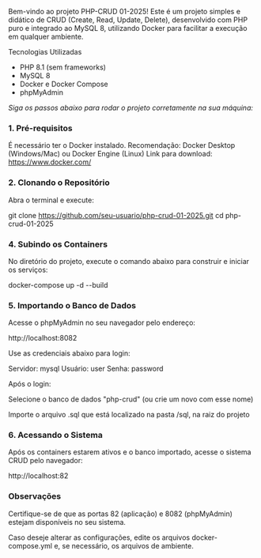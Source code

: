 Bem-vindo ao projeto PHP-CRUD 01-2025!
Este é um projeto simples e didático de CRUD (Create, Read, Update, Delete), desenvolvido com PHP puro e integrado ao MySQL 8, utilizando Docker para facilitar a execução em qualquer ambiente.

Tecnologias Utilizadas
- PHP 8.1 (sem frameworks)
- MySQL 8
- Docker e Docker Compose
- phpMyAdmin

*Siga os passos abaixo para rodar o projeto corretamente na sua máquina:*

### 1. Pré-requisitos

É necessário ter o Docker instalado.
Recomendação: Docker Desktop (Windows/Mac) ou Docker Engine (Linux)
Link para download: https://www.docker.com/

### 2. Clonando o Repositório

Abra o terminal e execute:

git clone https://github.com/seu-usuario/php-crud-01-2025.git
cd php-crud-01-2025

### 4. Subindo os Containers

No diretório do projeto, execute o comando abaixo para construir e iniciar os serviços:

docker-compose up -d --build

### 5. Importando o Banco de Dados

Acesse o phpMyAdmin no seu navegador pelo endereço:

http://localhost:8082

Use as credenciais abaixo para login:

Servidor: mysql
Usuário: user
Senha: password

Após o login:

Selecione o banco de dados "php-crud" (ou crie um novo com esse nome)

Importe o arquivo .sql que está localizado na pasta /sql, na raiz do projeto

### 6. Acessando o Sistema

Após os containers estarem ativos e o banco importado, acesse o sistema CRUD pelo navegador:

http://localhost:82

### Observações
Certifique-se de que as portas 82 (aplicação) e 8082 (phpMyAdmin) estejam disponíveis no seu sistema.

Caso deseje alterar as configurações, edite os arquivos docker-compose.yml e, se necessário, os arquivos de ambiente.
